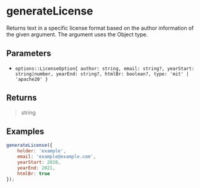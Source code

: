 # generateLicense <Badge type="tip" text="JavaScript" />

Returns text in a specific license format based on the author information of the given argument. The argument uses the Object type.

## Parameters

- `options::LicenseOption{ author: string, email: string?, yearStart: string|number, yearEnd: string?, htmlBr: boolean?, type: 'mit' | 'apache20' }`

## Returns

> string

## Examples

```javascript
generateLicense({
	holder: 'example',
	email: 'example@example.com',
	yearStart: 2020,
	yearEnd: 2021,
	htmlBr: true
});
```
